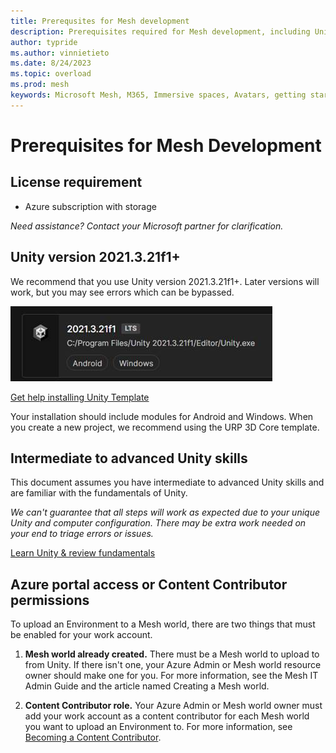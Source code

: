 ```yaml
---
title: Prerequsites for Mesh development
description: Prerequisites required for Mesh development, including Unity and Azure information.
author: typride
ms.author: vinnietieto
ms.date: 8/24/2023
ms.topic: overload
ms.prod: mesh
keywords: Microsoft Mesh, M365, Immersive spaces, Avatars, getting started, documentation, features, prerequisites
---
```


# Prerequisites for Mesh Development

## License requirement

- Azure subscription with storage

*Need assistance? Contact your Microsoft partner for clarification.*

## Unity version 2021.3.21f1+

We recommend that you use Unity version 2021.3.21f1+. Later versions will work, but you may see errors which can be bypassed.

![A screenshot of the suggested version of Unity.](../../media/get-started-developing-mesh/image002.jpg)

[Get help installing Unity Template](https://docs.unity3d.com/hub/manual/InstallEditors.html)

Your installation should include modules for Android and Windows. When you create a new project, we recommend using the URP 3D Core template.

## Intermediate to advanced Unity skills

This document assumes you have intermediate to advanced Unity skills and are familiar with the fundamentals of Unity.

*We can't guarantee that all steps will work as expected due to your unique Unity and computer configuration. There may be extra work needed on your end to triage errors or issues.*

[Learn Unity & review fundamentals](https://learn.unity.com/)

## Azure portal access or Content Contributor permissions

To upload an Environment to a Mesh world, there are two things that must be enabled for your work account.

1. **Mesh world already created.** There must be a Mesh world to upload to from Unity. If there isn't one, your Azure Admin or Mesh world  resource owner should make one for you. For more information, see the Mesh IT Admin Guide and the article named Creating a Mesh world.

2. **Content Contributor role.** Your Azure Admin or Mesh world owner must add your work account as a content contributor for each Mesh world you want to upload an Environment to. For more information, see [Becoming a Content Contributor](TBD).

